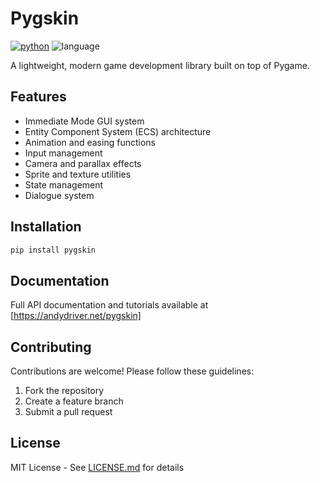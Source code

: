 # Pygskin

[![python](https://img.shields.io/badge/python-3.13+-blue.svg)](https://www.python.org/downloads/)
![language](https://img.shields.io/github/languages/top/andyhd/pygskin)

A lightweight, modern game development library built on top of Pygame.

## Features

- Immediate Mode GUI system
- Entity Component System (ECS) architecture
- Animation and easing functions
- Input management
- Camera and parallax effects
- Sprite and texture utilities
- State management
- Dialogue system

## Installation

```bash
pip install pygskin
```
## Documentation

Full API documentation and tutorials available at [https://andydriver.net/pygskin]

## Contributing

Contributions are welcome! Please follow these guidelines:
1. Fork the repository
2. Create a feature branch
3. Submit a pull request

## License

MIT License - See [LICENSE.md](LICENSE.md) for details
